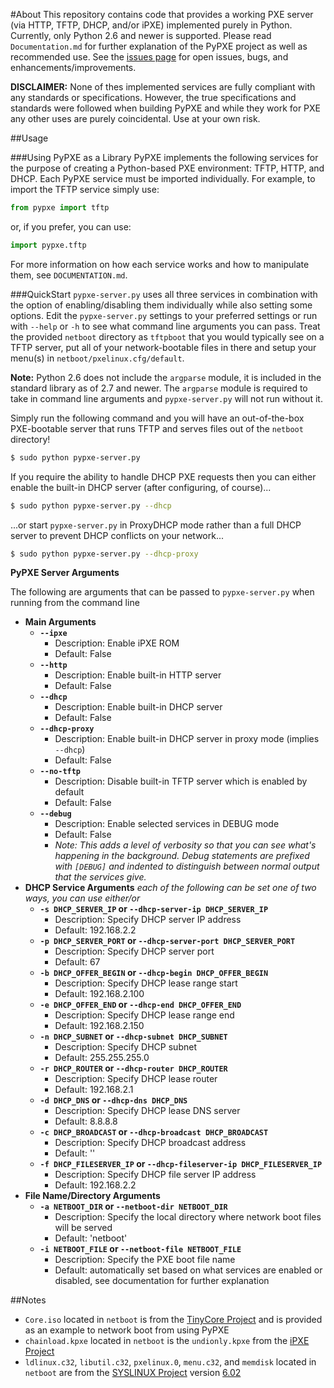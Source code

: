 #About
This repository contains code that provides a working PXE server (via HTTP, TFTP, DHCP, and/or iPXE) implemented purely in Python. Currently, only Python 2.6 and newer is supported. Please read `Documentation.md` for further explanation of the PyPXE project as well as recommended use. See the [issues page](https://github.com/psychomario/PyPXE/issues) for open issues, bugs, and enhancements/improvements.

**DISCLAIMER:** None of thes implemented services are fully compliant with any standards or specifications. However, the true specifications and standards were followed when building PyPXE and while they work for PXE any other uses are purely coincidental. Use at your own risk.

##Usage

###Using PyPXE as a Library
PyPXE implements the following services for the purpose of creating a Python-based PXE environment: TFTP, HTTP, and DHCP. Each PyPXE service must be imported individually. For example, to import the TFTP service simply use:
```python
from pypxe import tftp
```
or, if you prefer, you can use:
```python
import pypxe.tftp
```
For more information on how each service works and how to manipulate them, see  `DOCUMENTATION.md`.

###QuickStart
`pypxe-server.py` uses all three services in combination with the option of enabling/disabling them individually while also setting some options. Edit the `pypxe-server.py` settings to your preferred settings or run with `--help` or `-h` to see what command line arguments you can pass. Treat the provided `netboot` directory as `tftpboot` that you would typically see on a TFTP server, put all of your network-bootable files in there and setup your menu(s) in `netboot/pxelinux.cfg/default`.

**Note:** Python 2.6 does not include the `argparse` module, it is included in the standard library as of 2.7 and newer. The `argparse` module is required to take in command line arguments and `pypxe-server.py` will not run without it.

Simply run the following command and you will have an out-of-the-box PXE-bootable server that runs TFTP and serves files out of the `netboot` directory!
```bash
$ sudo python pypxe-server.py
```
If you require the ability to handle DHCP PXE requests then you can either enable the built-in DHCP server (after configuring, of course)...
```bash
$ sudo python pypxe-server.py --dhcp
```
...or start `pypxe-server.py` in ProxyDHCP mode rather than a full DHCP server to prevent DHCP conflicts on your network...
```bash
$ sudo python pypxe-server.py --dhcp-proxy
```

**PyPXE Server Arguments**

The following are arguments that can be passed to `pypxe-server.py` when running from the command line

* __Main Arguments__
  * __`--ipxe`__
    * Description: Enable iPXE ROM
    * Default: False
  * __`--http`__
    * Description: Enable built-in HTTP server
    * Default: False
  * __`--dhcp`__
    * Description: Enable built-in DHCP server
    * Default: False
  * __`--dhcp-proxy`__
    * Description: Enable built-in DHCP server in proxy mode (implies `--dhcp`)
    * Default: False
  * __`--no-tftp`__
    * Description: Disable built-in TFTP server which is enabled by default
    * Default: False
  * __`--debug`__
    * Description: Enable selected services in DEBUG mode
    * Default: False
    * _Note: This adds a level of verbosity so that you can see what's happening in the background. Debug statements are prefixed with `[DEBUG]` and indented to distinguish between normal output that the services give._
* __DHCP Service Arguments__ _each of the following can be set one of two ways, you can use either/or_
  * __`-s DHCP_SERVER_IP` or `--dhcp-server-ip DHCP_SERVER_IP`__
    * Description: Specify DHCP server IP address
    * Default: 192.168.2.2
  * __`-p DHCP_SERVER_PORT` or `--dhcp-server-port DHCP_SERVER_PORT`__
    * Description: Specify DHCP server port
    * Default: 67
  * __`-b DHCP_OFFER_BEGIN` or `--dhcp-begin DHCP_OFFER_BEGIN`__
    * Description: Specify DHCP lease range start
    * Default: 192.168.2.100
  * __`-e DHCP_OFFER_END` or `--dhcp-end DHCP_OFFER_END`__
    * Description: Specify DHCP lease range end
    * Default: 192.168.2.150
  * __`-n DHCP_SUBNET` or `--dhcp-subnet DHCP_SUBNET`__
    * Description: Specify DHCP subnet
    * Default: 255.255.255.0
  * __`-r DHCP_ROUTER` or `--dhcp-router DHCP_ROUTER`__
    * Description: Specify DHCP lease router
    * Default: 192.168.2.1
  * __`-d DHCP_DNS` or `--dhcp-dns DHCP_DNS`__
    * Description: Specify DHCP lease DNS server 
    * Default: 8.8.8.8
  * __`-c DHCP_BROADCAST` or `--dhcp-broadcast DHCP_BROADCAST`__
    * Description: Specify DHCP broadcast address
    * Default: '<broadcast>'
  * __`-f DHCP_FILESERVER_IP` or `--dhcp-fileserver-ip DHCP_FILESERVER_IP`__
    * Description: Specify DHCP file server IP address
    * Default: 192.168.2.2
* __File Name/Directory Arguments__
  * __`-a NETBOOT_DIR` or `--netboot-dir NETBOOT_DIR`__
    * Description: Specify the local directory where network boot files will be served 
    * Default: 'netboot'
  * __`-i NETBOOT_FILE` or `--netboot-file NETBOOT_FILE`__
    * Description: Specify the PXE boot file name
    * Default: automatically set based on what services are enabled or disabled, see documentation for further explanation

##Notes
* `Core.iso` located in `netboot` is from the [TinyCore Project](http://distro.ibiblio.org/tinycorelinux/) and is provided as an example to network boot from using PyPXE
* `chainload.kpxe` located in `netboot` is the `undionly.kpxe` from the [iPXE Project](http://ipxe.org/)  
* `ldlinux.c32`, `libutil.c32`, `pxelinux.0`, `menu.c32`, and `memdisk` located in `netboot` are from the [SYSLINUX Project](http://www.syslinux.org/) version [6.02](http://www.syslinux.org/wiki/index.php/Syslinux_6_Changelog#Changes_in_6.02)
